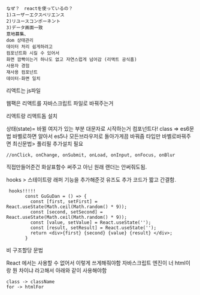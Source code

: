 ```
なぜ？　reactを使っているの？
1)ユーザーエクスペリエンス
2)リユースコンポーネント
3)データ画面一致
意地募集、
dom 상태관리
데이터 처리 쉽게하려고
컴포넌트화 시킬 수 있어서
화면 깜빡이는거 하나도 없고 자연스럽게 넘어감 (리액트 공식홈)
사용자 경험
재사용 컴포넌트
데이터-화면 일치
```

리액트는 js파일

웹팩은 리액트를 자바스크립트 파일로 바꿔주는거

리액트랑 리액트돔 설치

상태(state)= 바뀔 여지가 있는 부분
대문자로 시작하는거 컴포넌트다!
class => es6문법
바벨로하면 알아서 es5나 모든브라우저로 돌아가게끔 바꿔줌 타입만 바벨로바꿔주면
최신문법> 풀리필 추가설치 필요

`//onClick, onChange, onSubmit, onLoad, onInput, onFocus, onBlur`

직접만들어준건 화살표함수 써주고
아닌 원래 랜더는 안써줘도됨.

hooks > 스테이트랑 래퍼 기능을 추가해준것 유즈도 추가
코드가 짧고 간결함.

```
 hooks!!!!!
       const GuGuDan = () => {
         const [first, setFirst] = React.useState(Math.ceil(Math.random() * 9));
         const [second, setSecond] = React.useState(Math.ceil(Math.random() * 9));
         const [value, setValue] = React.useState('');
         const [result, setResult] = React.useState('');
         return <div>{first} {second} {value} {result} </div>;
       }
```

비 구조할당 문법

React 에서는 사용할 수 없어서 이렇게 쓰게해줘야함
자바스크립트 엔진이 너 html이랑 뭔 차이냐 라고해서
아래와 같이 사용해야함

```
class -> className
for -> htmlFor
```

